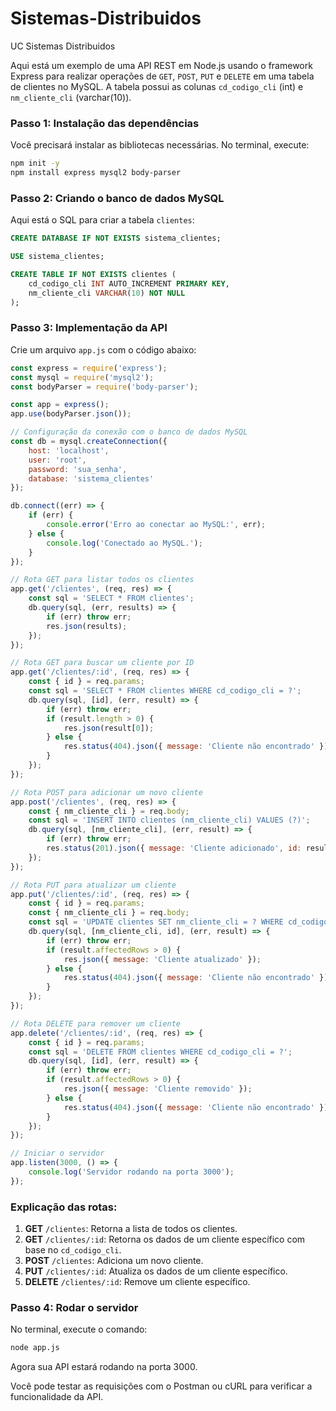 # Sistemas-Distribuidos
UC Sistemas Distribuidos

Aqui está um exemplo de uma API REST em Node.js usando o framework Express para realizar operações de `GET`, `POST`, `PUT` e `DELETE` em uma tabela de clientes no MySQL. A tabela possui as colunas `cd_codigo_cli` (int) e `nm_cliente_cli` (varchar(10)).

### Passo 1: Instalação das dependências
Você precisará instalar as bibliotecas necessárias. No terminal, execute:

```bash
npm init -y
npm install express mysql2 body-parser
```

### Passo 2: Criando o banco de dados MySQL
Aqui está o SQL para criar a tabela `clientes`:

```sql
CREATE DATABASE IF NOT EXISTS sistema_clientes;

USE sistema_clientes;

CREATE TABLE IF NOT EXISTS clientes (
    cd_codigo_cli INT AUTO_INCREMENT PRIMARY KEY,
    nm_cliente_cli VARCHAR(10) NOT NULL
);
```

### Passo 3: Implementação da API

Crie um arquivo `app.js` com o código abaixo:

```javascript
const express = require('express');
const mysql = require('mysql2');
const bodyParser = require('body-parser');

const app = express();
app.use(bodyParser.json());

// Configuração da conexão com o banco de dados MySQL
const db = mysql.createConnection({
    host: 'localhost',
    user: 'root',
    password: 'sua_senha',
    database: 'sistema_clientes'
});

db.connect((err) => {
    if (err) {
        console.error('Erro ao conectar ao MySQL:', err);
    } else {
        console.log('Conectado ao MySQL.');
    }
});

// Rota GET para listar todos os clientes
app.get('/clientes', (req, res) => {
    const sql = 'SELECT * FROM clientes';
    db.query(sql, (err, results) => {
        if (err) throw err;
        res.json(results);
    });
});

// Rota GET para buscar um cliente por ID
app.get('/clientes/:id', (req, res) => {
    const { id } = req.params;
    const sql = 'SELECT * FROM clientes WHERE cd_codigo_cli = ?';
    db.query(sql, [id], (err, result) => {
        if (err) throw err;
        if (result.length > 0) {
            res.json(result[0]);
        } else {
            res.status(404).json({ message: 'Cliente não encontrado' });
        }
    });
});

// Rota POST para adicionar um novo cliente
app.post('/clientes', (req, res) => {
    const { nm_cliente_cli } = req.body;
    const sql = 'INSERT INTO clientes (nm_cliente_cli) VALUES (?)';
    db.query(sql, [nm_cliente_cli], (err, result) => {
        if (err) throw err;
        res.status(201).json({ message: 'Cliente adicionado', id: result.insertId });
    });
});

// Rota PUT para atualizar um cliente
app.put('/clientes/:id', (req, res) => {
    const { id } = req.params;
    const { nm_cliente_cli } = req.body;
    const sql = 'UPDATE clientes SET nm_cliente_cli = ? WHERE cd_codigo_cli = ?';
    db.query(sql, [nm_cliente_cli, id], (err, result) => {
        if (err) throw err;
        if (result.affectedRows > 0) {
            res.json({ message: 'Cliente atualizado' });
        } else {
            res.status(404).json({ message: 'Cliente não encontrado' });
        }
    });
});

// Rota DELETE para remover um cliente
app.delete('/clientes/:id', (req, res) => {
    const { id } = req.params;
    const sql = 'DELETE FROM clientes WHERE cd_codigo_cli = ?';
    db.query(sql, [id], (err, result) => {
        if (err) throw err;
        if (result.affectedRows > 0) {
            res.json({ message: 'Cliente removido' });
        } else {
            res.status(404).json({ message: 'Cliente não encontrado' });
        }
    });
});

// Iniciar o servidor
app.listen(3000, () => {
    console.log('Servidor rodando na porta 3000');
});
```

### Explicação das rotas:

1. **GET** `/clientes`: Retorna a lista de todos os clientes.
2. **GET** `/clientes/:id`: Retorna os dados de um cliente específico com base no `cd_codigo_cli`.
3. **POST** `/clientes`: Adiciona um novo cliente.
4. **PUT** `/clientes/:id`: Atualiza os dados de um cliente específico.
5. **DELETE** `/clientes/:id`: Remove um cliente específico.

### Passo 4: Rodar o servidor

No terminal, execute o comando:

```bash
node app.js
```

Agora sua API estará rodando na porta 3000.

Você pode testar as requisições com o Postman ou cURL para verificar a funcionalidade da API.
